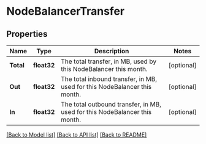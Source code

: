 # NodeBalancerTransfer

## Properties
Name | Type | Description | Notes
------------ | ------------- | ------------- | -------------
**Total** | **float32** | The total transfer, in MB, used by this NodeBalancer this month.  | [optional] 
**Out** | **float32** | The total inbound transfer, in MB, used for this NodeBalancer this month.  | [optional] 
**In** | **float32** | The total outbound transfer, in MB, used for this NodeBalancer this month.  | [optional] 

[[Back to Model list]](../README.md#documentation-for-models) [[Back to API list]](../README.md#documentation-for-api-endpoints) [[Back to README]](../README.md)


